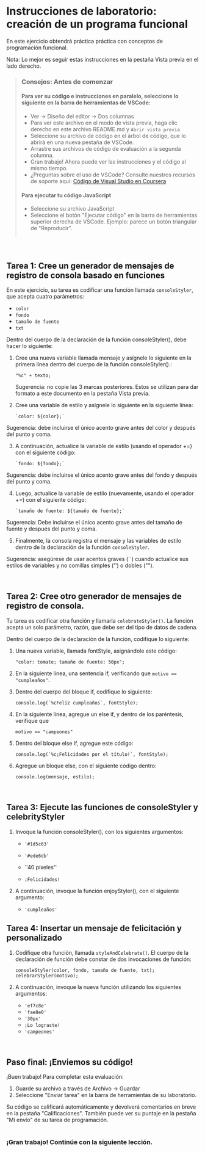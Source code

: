 # Instrucciones de laboratorio: creación de un programa funcional

En este ejercicio obtendrá práctica práctica con conceptos de programación funcional.

Nota: Lo mejor es seguir estas instrucciones en la pestaña Vista previa en el lado derecho.

> ### **Consejos: Antes de comenzar**
> #### Para ver su código e instrucciones en paralelo, seleccione lo siguiente en la barra de herramientas de VSCode:
> - Ver -> Diseño del editor -> Dos columnas
> - Para ver este archivo en el modo de vista previa, haga clic derecho en este archivo README.md y `Abrir vista previa`
> - Seleccione su archivo de código en el árbol de código, que lo abrirá en una nueva pestaña de VSCode.
> - Arrastre sus archivos de código de evaluación a la segunda columna.
> - Gran trabajo! Ahora puede ver las instrucciones y el código al mismo tiempo.
> - ¿Preguntas sobre el uso de VSCode? Consulte nuestros recursos de soporte aquí:
     [Código de Visual Studio en Coursera](https://www.coursera.org/learn/programming-with-javascript/supplement/roMvE/visual-studio-code-on-coursera)
> #### **Para ejecutar tu código JavaScript**
> - Seleccione su archivo JavaScript
> - Seleccione el botón "Ejecutar código" en la barra de herramientas superior derecha de VSCode. Ejemplo: parece un botón triangular de "Reproducir". <br><br>

<br>

## Tarea 1: Cree un generador de mensajes de registro de consola basado en funciones
En este ejercicio, su tarea es codificar una función llamada `consoleStyler`, que acepta cuatro parámetros:
- `color`
- `fondo`
- `tamaño de fuente`
- `txt`

Dentro del cuerpo de la declaración de la función consoleStyler(), debe hacer lo siguiente:

1. Cree una nueva variable llamada mensaje y asígnele lo siguiente en la primera línea dentro del cuerpo de la función consoleStyler().:
     ```
     "%c" + texto;
     ```

     Sugerencia: no copie las 3 marcas posteriores. Estos se utilizan para dar formato a este documento en la pestaña Vista previa.

2. Cree una variable de estilo y asígnele lo siguiente en la siguiente línea:
     ```
     `color: ${color};`
     ```

Sugerencia: debe incluirse el único acento grave antes del color y después del punto y coma.

3. A continuación, actualice la variable de estilo (usando el operador +=) con el siguiente código:
     ```
     `fondo: ${fondo};`
     ```

Sugerencia: debe incluirse el único acento grave antes del fondo y después del punto y coma.

4. Luego, actualice la variable de estilo (nuevamente, usando el operador +=) con el siguiente código:
     ```
     `tamaño de fuente: ${tamaño de fuente};`
     ```

Sugerencia: Debe incluirse el único acento grave antes del tamaño de fuente y después del punto y coma.

5. Finalmente, la consola registra el mensaje y las variables de estilo dentro de la declaración de la función `consoleStyler`.

Sugerencia: asegúrese de usar acentos graves (``) cuando actualice sus estilos de variables y no comillas simples ('') o dobles ("").

<br>

## Tarea 2: Cree otro generador de mensajes de registro de consola.

Tu tarea es codificar otra función y llamarla `celebrateStyler()`. La función acepta un solo parámetro, razón, que debe ser del tipo de datos de cadena.

Dentro del cuerpo de la declaración de la función, codifique lo siguiente:

1. Una nueva variable, llamada fontStyle, asignándole este código:
     ```
     "color: tomate; tamaño de fuente: 50px";
     ```

2. En la siguiente línea, una sentencia if, verificando que `motivo == "cumpleaños"`.

3. Dentro del cuerpo del bloque if, codifique lo siguiente:
     ```
     console.log(`%cFeliz cumpleaños`, fontStyle);
     ```

4. En la siguiente línea, agregue un else if, y dentro de los paréntesis, verifique que
     ```
     motivo == "campeones"
     ```

5. Dentro del bloque else if, agregue este código:
     ```
     console.log(`%c¡Felicidades por el título!`, fontStyle);
     ```

6. Agregue un bloque else, con el siguiente código dentro:
     ```
     console.log(mensaje, estilo);
     ```

<br>

## Tarea 3: Ejecute las funciones de consoleStyler y celebrityStyler

1. Invoque la función consoleStyler(), con los siguientes argumentos:

     - `'#1d5c63'`

     - `'#ede6db'`

     - `'40 píxeles''

     - ``¡Felicidades!``

2. A continuación, invoque la función enjoyStyler(), con el siguiente argumento:

     - `'cumpleaños'`


## Tarea 4: Insertar un mensaje de felicitación y personalizado

1. Codifique otra función, llamada `styleAndCelebrate()`.
El cuerpo de la declaración de función debe constar de dos invocaciones de función:
     ```
     consoleStyler(color, fondo, tamaño de fuente, txt);
     celebrarStyler(motivo);
     ```


2. A continuación, invoque la nueva función utilizando los siguientes argumentos:

     - `'ef7c8e'`
     - `'fae8e0'`
     - `'30px'`
     - ``¡Lo lograste!``
     - `'campeones'`

<br>

## Paso final: ¡Enviemos su código!
¡Buen trabajo! Para completar esta evaluación:
1. Guarde su archivo a través de Archivo -> Guardar
2. Seleccione "Enviar tarea" en la barra de herramientas de su laboratorio.

Su código se calificará automáticamente y devolverá comentarios en breve en la pestaña "Calificaciones".
También puede ver su puntaje en la pestaña "Mi envío" de su tarea de programación.
<br> <br>

### ¡Gran trabajo! Continúe con la siguiente lección.